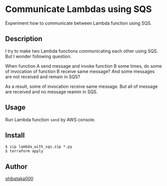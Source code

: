 # Communicate Lambdas using SQS

Experiment how to communicate between Lambda function using SQS.

## Description
I try to make two Lambda functions communicating each other using SQS.
But I wonder following question.

When function A send message and invoke function B some times,
do some of invocation of function B receive same message?
And some messages are not received and remain in SQS?

As a result, some of invocation receive same message.
But all of message are received and no message reamin in SQS.

## Usage
Run Lambda function `send` by AWS console.

## Install
```
$ zip lambda_with_sqs.zip *.py
$ terraform apply
```

## Author
[shibataka000](https://github.com/shibataka000)
